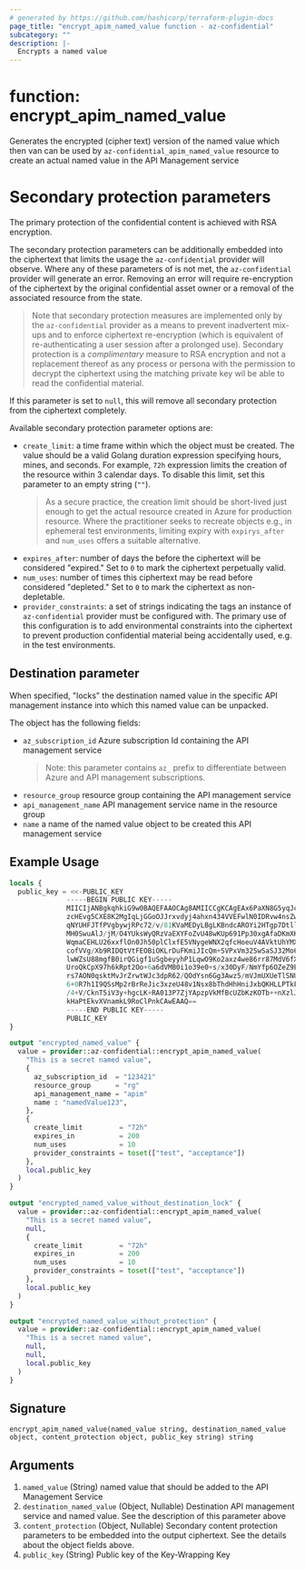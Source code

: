 ```yaml
---
# generated by https://github.com/hashicorp/terraform-plugin-docs
page_title: "encrypt_apim_named_value function - az-confidential"
subcategory: ""
description: |-
  Encrypts a named value
---
```


# function: encrypt_apim_named_value

Generates the encrypted (cipher text) version of the named value which then van can be used by `az-confidential_apim_named_value` resource to create an actual named value in the API Management service
# Secondary protection parameters
The primary protection of the confidential content is achieved with RSA encryption.

The secondary protection parameters can be additionally embedded into the
ciphertext that limits the usage the `az-confidential` provider
will observe.
Where any of these  parameters of is not met, the `az-confidential` provider
will generate an error. Removing an error will require re-encryption of the ciphertext
by the original confidential asset owner or a removal of the associated resource from the state.

> Note that secondary protection measures are implemented only by the `az-confidential` provider
> as a means to prevent inadvertent mix-ups and to enforce ciphertext re-encryption (which is
> equivalent of re-authenticating a user session after a prolonged use). Secondary protection is a
> _complimentary_ measure to RSA encryption and not a replacement thereof as any process or persona
> with the permission to decrypt the ciphertext using the matching private key wil be able
> to read the confidential material.

If this parameter is set to `null`, this will remove all secondary protection from the
ciphertext completely.

Available secondary protection parameter options are:
- `create_limit`: a time frame within which the object must be created. The value should
  be a valid Golang duration expression specifying hours, mines, and seconds. For example,
  `72h` expression limits the creation of the resource within 3 calendar days. To disable this
  limit, set this parameter to an empty string (`""`).
  > As a secure practice, the creation limit should be short-lived just enough to get the
  > actual resource created in Azure for production resource. Where the practitioner seeks
  > to recreate objects e.g., in ephemeral test environments, limiting expiry with `expirys_after`
  > and `num_uses` offers a suitable alternative.
- `expires_after`: number of days the before the ciphertext will be considered "expired." Set to
  `0` to mark the ciphertext perpetually valid.
- `num_uses`: number of times this ciphertext may be read before considered "depleted." Set to
  `0` to mark the ciphertext as non-depletable.
- `provider_constraints`: a set of strings indicating the tags an instance of `az-confidential`
  provider must be configured with. The primary use of this configuration is to add environmental
  constraints into the ciphertext to prevent production confidential material being accidentally used, 
  e.g. in the test environments.
## Destination parameter
When specified, "locks" the destination named value in the specific API management
instance into which this named value can be unpacked. 

The object has the following fields:
  - `az_subscription_id` Azure subscription Id containing the API management service
    > Note: this parameter contains `az_` prefix to differentiate between Azure 
    > and API management subscriptions.
  - `resource_group` resource group containing the API management service
  - `api_management_name` API management service name in the resource group
  - `name` a name of the named value object to be created this API management service

## Example Usage

```terraform
locals {
  public_key = <<-PUBLIC_KEY
              -----BEGIN PUBLIC KEY-----
              MIICIjANBgkqhkiG9w0BAQEFAAOCAg8AMIICCgKCAgEAx6PaXN8G5yqJc06mB+Ht
              zcHEvg5CXE8K2MgIqLjGGoOJJrxvdyj4ahxn434VVEFwlN0IDRvw4nsZwNOmXtQH
              qNYUHFJTfPVgbywjRPc72/v/81KVaMEDyLBgLKBndcAROYi2HTgp7DtllZGLCOFD
              MH0SwuAlJ/jM/O4YUksWyQRzVaEXYFoZvU48wKUp691Pp30xgAfaDKmXKXk/gJP+
              WqmaCEHLU26xxflOn0Jh50plClxfE5VNygeWNX2qfcHoeuV4AVktUhYMXXbaZar7
              cofVVg/Xb9RIDQtVtFEOBiOKLrDuFKmiJIcQm+SVPxVm32SwSaSJ32Mo68xc0VRZ
              lwWZsU88mgfB0irQGigf1uSgbeyyhP1LqwO9Ko2axz4we86rr87MdV6fXwyLzofD
              UroQkCpX97h6kRpt2Oo+6a6dVMB0i1o39e0+s/x30DyF/NmYfp6OZeZ9ESexNK+I
              rs7AON0qsktMvJrZrwtWJc3dpR62/QOdYsn6Gg3Awz5/mVJmUXUeTlSNUwLXvRcg
              6+0R7h1I9QSsMp2rBrReJic3xzeU48v1Nsx8bThdHhHniJxbQKHLLPTkFPvU1GVQ
              /4+V/CknT5iV3y+hgcLK+RA013P7ZjYApzpVkMfBcUZbKzKOTb++nXzlJrWwCc2b
              kHaPtEkvXVnamkL9RoClPnkCAwEAAQ==
              -----END PUBLIC KEY-----
              PUBLIC_KEY
}

output "encrypted_named_value" {
  value = provider::az-confidential::encrypt_apim_named_value(
    "This is a secret named value",
    {
      az_subscription_id  = "123421"
      resource_group      = "rg"
      api_management_name = "apim"
      name : "namedValue123",
    },
    {
      create_limit         = "72h"
      expires_in           = 200
      num_uses             = 10
      provider_constraints = toset(["test", "acceptance"])
    },
    local.public_key
  )
}

output "encrypted_named_value_without_destination_lock" {
  value = provider::az-confidential::encrypt_apim_named_value(
    "This is a secret named value",
    null,
    {
      create_limit         = "72h"
      expires_in           = 200
      num_uses             = 10
      provider_constraints = toset(["test", "acceptance"])
    },
    local.public_key
  )
}

output "encrypted_named_value_without_protection" {
  value = provider::az-confidential::encrypt_apim_named_value(
    "This is a secret named value",
    null,
    null,
    local.public_key
  )
}
```

## Signature

<!-- signature generated by tfplugindocs -->
```text
encrypt_apim_named_value(named_value string, destination_named_value object, content_protection object, public_key string) string
```

## Arguments

<!-- arguments generated by tfplugindocs -->
1. `named_value` (String) named value that should be added to the API Management Service
1. `destination_named_value` (Object, Nullable) Destination API management service and named value. See the description of this parameter above
1. `content_protection` (Object, Nullable) Secondary content protection parameters to be embedded into the output ciphertext. See the details about the object fields above.
1. `public_key` (String) Public key of the Key-Wrapping Key

